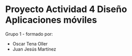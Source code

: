 # Proyecto Actividad 4 Diseño Aplicaciones móviles

Grupo 1 - formado por:

* Oscar Tena Oller
* Juan Jesús Martínez



